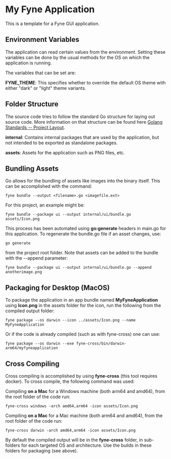 # My Fyne Application #

This is a template for a Fyne GUI application.

## Environment Variables ##

The application can read certain values from the environment. Setting these variables can be done by the usual methods for the OS on which the application is running.

The variables that can be set are:

**FYNE_THEME**: This specifies whether to override the default OS theme with either "dark" or "light" theme variants.

## Folder Structure ##

The source code tries to follow the standard Go structure for laying out source code. More information on that structure can be found here [Golang Standards -- Project Layout](https://github.com/golang-standards/project-layout).

**internal**: Contains internal packages that are used by the application, but not intended to be exported as standalone packages.

**assets**: Assets for the application such as PNG files, etc.

## Bundling Assets ##

Go allows for the bundling of assets like images into the binary itself. This can be accomplished with the command:

```
fyne bundle --output <filename>.go <imagefile.ext>
```

For this project, an example might be:

```
fyne bundle --package ui --output internal/ui/bundle.go assets/Icon.png
```

This process has been automated using **go:generate** headers in main.go for this application. To regenerate the bundle.go file if an asset changes, use:

```
go generate
```

from the project root folder. Note that assets can be added to the bundle with the --append parameter:

```
fyne bundle --package ui --output internal/ui/bundle.go --append anotherimage.png
```

## Packaging for Desktop (MacOS) ##

To package the application in an app bundle named **MyFyneApplication** using **Icon.png** in the assets folder for the icon, run the following from the compiled output folder:

```
fyne package --os darwin --icon ../assets/Icon.png --name MyFyneApplication
```

Or if the code is already compiled (such as with fyne-cross) one can use:

```
fyne package --os darwin --exe fyne-cross/bin/darwin-arm64/myfyneapplication
```

## Cross Compiling ##

Cross compiling is accomplished by using **fyne-cross** (this tool requires docker). To cross compile, the following command was used:

Compiling **on a Mac** for a Windows machine (both arm64 and amd64), from the root folder of the code run:
```
fyne-cross windows -arch amd64,arm64 -icon assets/Icon.png
```

Compiling **on a Mac** for a Mac machine (both arm64 and amd64), from the root folder of the code run:
```
fyne-cross darwin -arch amd64,arm64 -icon assets/Icon.png
```

By default the compiled output will be in the **fyne-cross** folder, in sub-folders for each targeted OS and architecture. Use the builds in these folders for packaging (see above).
